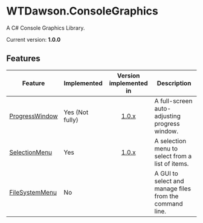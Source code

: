 # WTDawson.ConsoleGraphics
A C# Console Graphics Library.

Current version: **1.0.0**

## Features
| Feature             | Implemented     | Version implemented in | Description                                             |
|---------------------|-----------------|:----------------------:|---------------------------------------------------------|
| [ProgressWindow](#) | Yes (Not fully) | [1.0.x](#)             | A full-screen auto-adjusting progress window.           |
| [SelectionMenu](#)  | Yes             | [1.0.x](#)             | A selection menu to select from a list of items.        |
| [FileSystemMenu](#) | No              |                        | A GUI to select and manage files from the command line. |

<!-- Used https://www.tablesgenerator.com/ just because it's easier) -->
